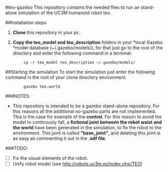#teo-gazebo
This repository contains the needed files to run an stand-alone simulation of the UC3M humanoid robot teo.

##Installation steps
1. **Clone** this repository in your pc.
 
2. **Copy the teo_model and teo_description** folders in your *local Gazebo *model database (~/.gazebo/models/), for that just go to the root of the directory and enter the following command in a terminal:

```
		cp -r teo_model teo_description ~/.gazebo/models/
```

##Starting the simulation
To start the simulation just enter the following command in the root of your clone directory environment.

```
		gazebo teo.world
```

###NOTES:
- This repository is intended to be a gazebo stand-alone repository. For this reasons all the additional no-gazebo parts are not implemented. This is the case for example of the **control**. For this reason to avoid the model to continously fall, a **fictional joint between the robot waist and the world** have been generated in the simulation, to fix the robot to the environment. This joint is called **"base_joint"**, and deleting this joint is as easy as commenting it out in the **.sdf file**.

###TODO:
- [ ] Fix the visual elements of the robot.
- [ ] Unify robot model (see <http://robots.uc3m.es/index.php/TEO>)